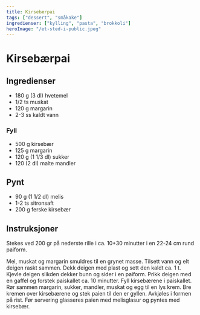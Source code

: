 ```yaml
---
title: Kirsebærpai
tags: ["dessert", "småkake"]
ingredienser: ["kylling", "pasta", "brokkoli"]
heroImage: "/et-sted-i-public.jpeg"
---
```


# Kirsebærpai

## Ingredienser

- 180 g (3 dl) hvetemel
- 1/2 ts muskat
- 120 g margarin
- 2-3 ss kaldt vann

### Fyll

- 500 g kirsebær
- 125 g margarin
- 120 g (1 1/3 dl) sukker
- 120 (2 dl) malte mandler

## Pynt

- 90 g (1 1/2 dl) melis
- 1-2 ts sitronsaft
- 200 g ferske kirsebær

## Instruksjoner

Stekes ved 200 gr på nederste rille i ca. 10+30 minutter i en 22-24 cm rund paiform.

Mel, muskat og margarin smuldres til en grynet masse. Tilsett vann og elt deigen raskt sammen. Dekk deigen med plast og sett den kaldt ca. 1 t. Kjevle deigen slikden dekker bunn og sider i en paiform. Prikk deigen med en gaffel og forstek paiskallet ca. 10 minutter. Fyll kirsebærene i paiskallet. Rør sammen margarin, sukker, mandler, muskat og egg til en lys krem. Bre kremen over kirsebærene og stek paien til den er gyllen. Avkjøles i formen på rist. Før servering glasseres paien med melisglasur og pyntes med kirsebær.
